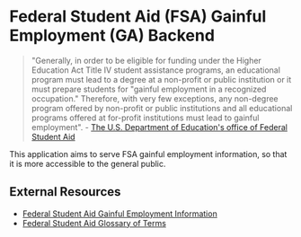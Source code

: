 # Federal Student Aid (FSA) Gainful Employment (GA) Backend

> "Generally, in order to be eligible for funding under the Higher Education Act Title IV student assistance programs, an educational program must lead to a degree at a non-profit or public institution or it must prepare students for "gainful employment in a recognized occupation." Therefore, with very few exceptions, any non-degree program offered by non-profit or public institutions and all educational programs offered at for-profit institutions must lead to gainful employment". - [The U.S. Department of Education's office of Federal Student Aid](https://studentaid.gov/data-center/school/ge#earnings-data)

This application aims to serve FSA gainful employment information, so that it is more accessible to the general public.


## External Resources

- [Federal Student Aid Gainful Employment Information](https://studentaid.gov/data-center/school/ge#earnings-data)
- [Federal Student Aid Glossary of Terms](https://studentaid.gov/sites/default/files/GE-Glossary.doc)
